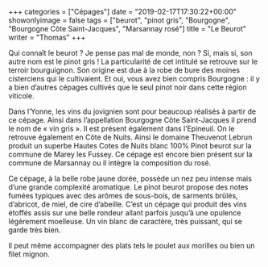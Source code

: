 +++
categories = ["Cépages"]
date = "2019-02-17T17:30:22+00:00"
showonlyimage = false
tags = ["beurot", "pinot gris", "Bourgogne", "Bourgogne Côte Saint-Jacques", "Marsannay rosé"]
title = "Le Beurot"
writer = "Thomas"
+++

Qui connaît le beurot ?
Je pense pas mal de monde, non ? Si, mais si, son autre nom est le pinot gris !
La particularité de cet intitulé se retrouve sur le terroir bourguignon. Son origine est due à la robe de bure des moines cisterciens qui le cultivaient. Et oui, vous avez bien compris Bourgogne : il y a bien d’autres cépages cultivés que le seul pinot noir dans cette région viticole.

Dans l’Yonne, les vins du jovignien sont pour beaucoup réalisés à partir de ce cépage. Ainsi dans l’appellation Bourgogne Côte Saint-Jacques il prend le nom de « vin gris ». Il est présent également dans l’Epineuil.
On le retrouve également en Côte de Nuits. Ainsi le domaine Theuvenot Lebrun produit un superbe Hautes Cotes de Nuits blanc  100% Pinot beurot  sur la commune de Marey les Fussey. Ce cépage est encore bien présent sur la commune de Marsannay ou il intègre la composition du rosé.  

Ce cépage, à la belle robe jaune dorée, possède un nez peu intense mais d’une grande complexité aromatique. Le pinot beurot propose des notes fumées typiques avec des arômes de sous-bois, de sarments brûlés, d’abricot, de miel, de cire d’abeille. C’est un cépage qui produit des vins étoffés assis sur une belle rondeur allant parfois jusqu’à une opulence légèrement moelleuse. Un vin blanc de caractère, très puissant, qui se garde très bien.  

Il peut même accompagner des plats tels le poulet aux morilles ou bien un filet mignon.